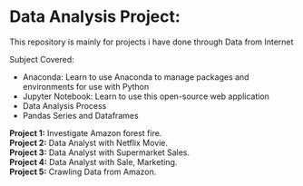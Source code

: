# Data Analysis Project:

This repository is mainly for projects i have done through Data from Internet

Subject Covered:
+ Anaconda: Learn to use Anaconda to manage packages and environments for use with Python
+ Jupyter Notebook: Learn to use this open-source web application
+ Data Analysis Process
+ Pandas Series and Dataframes

**Project 1:** Investigate Amazon forest fire. \
**Project 2:** Data Analyst with Netflix Movie.\
**Project 3:** Data Analyst with Supermarket Sales.\
**Project 4:** Data Analyst with Sale, Marketing.\
**Project 5:** Crawling Data from Amazon.
